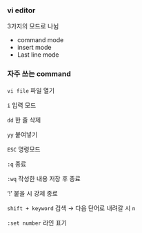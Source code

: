 ### vi editor

3가지의 모드로 나뉨

- command mode
- insert mode
- Last line mode

### 자주 쓰는 command

`vi file` 파일 열기

`i` 입력 모드

`dd` 한 줄 삭제 

`yy` 붙여넣기

`ESC` 명령모드

`:q` 종료 

`:wq` 작성한 내용 저장 후 종료

‘!’ 붙을 시 강제 종료

`shift + keyword` 검색 → 다음 단어로 내려갈 시 `n`

`:set number` 라인 표기